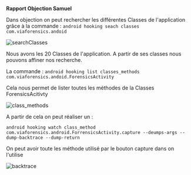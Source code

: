 **Rapport Objection Samuel**

Dans objection on peut rechercher les différentes Classes de l'application grâce à la commande : `android hooking seach classes com.viaforensics.andoid`

![searchClasses](https://user-images.githubusercontent.com/30469939/77367671-f437c000-6d5a-11ea-97c8-8b633563901a.PNG)

Nous avons les 20 Classes de l'application. A partir de ses classes nous pouvons affiner nos recherche. 

La commande : `android hooking list classes_methods com.viaforensics.andoid.ForensicsActivity`

Cela nous permet de lister toutes les méthodes de la Classes ForensicsAcitivty

![class_methods](https://user-images.githubusercontent.com/30469939/77368314-3dd4da80-6d5c-11ea-8a9a-7a94e9141717.PNG)

A partir de cela on peut réaliser un : 

`android hooking watch class_method com.viaforensics.android.ForrensicsActivity.capture --deumps-args --dump-backtrace --dump-return`

On peut avoir toute les méthode utilisé par le bouton capture dans on l'utilise

![backtrace](https://user-images.githubusercontent.com/30469939/77368865-7c1ec980-6d5d-11ea-8598-e778b199a062.PNG)
